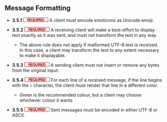 Message Formatting
------------------

- **3.5.1** ![](/badge/req.png) A client must encode emoticons as Unicode emoji.

- **3.5.2** ![](/badge/req.png) A receiving client will make a best-effort to display
  text exactly as it was sent, and must not transform the text in any way.
    - The above rule does not apply if malformed UTF-8 text is received. In
      this case, a client may transform the text to any extent necessary to
      make it displayable.

- **3.5.3** ![](/badge/req.png) A sending client must not insert or remove any bytes from
  the original input.

- **3.5.4** ![](/badge/req.png) For each line of a received message, if the line begins
  with the `>` character, the client must render that line in a different
  color.
    - Green is the recommended colour, but a client may choose whichever colour
    it wants

- **3.5.5** ![](/badge/req.png) Sent messages must be encoded in either UTF-8 or ASCII.

